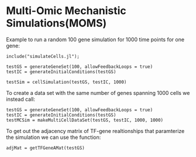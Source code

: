 # Multi-Omic Mechanistic Simulations(MOMS) 
Example to run a random 100 gene simulation for 1000 time points for one gene:
 ```
include("simulateCells.jl");

testGS = generateGeneSet(100, allowFeedbackLoops = true)
testIC = generateInitialConditions(testGS)

testSim = cellSimulation(testGS, testIC, 1000)
```

To create a data set with the same number of genes spanning 1000 cells we instead call:
```
testGS = generateGeneSet(100, allowFeedbackLoops = true)
testIC = generateInitialConditions(testGS)
testMCSim = makeMultiCellDataSet(testGS, testIC, 1000, 1000)
```
To get out the adjacency matrix of TF-gene realtionships that paramterize the simulation we can use the function:
```
adjMat = getTFGeneAMat(testGS)
```
